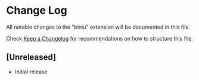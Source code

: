 # Change Log

All notable changes to the "biniu" extension will be documented in this file.

Check [Keep a Changelog](http://keepachangelog.com/) for recommendations on how to structure this file.

## [Unreleased]

- Initial release
